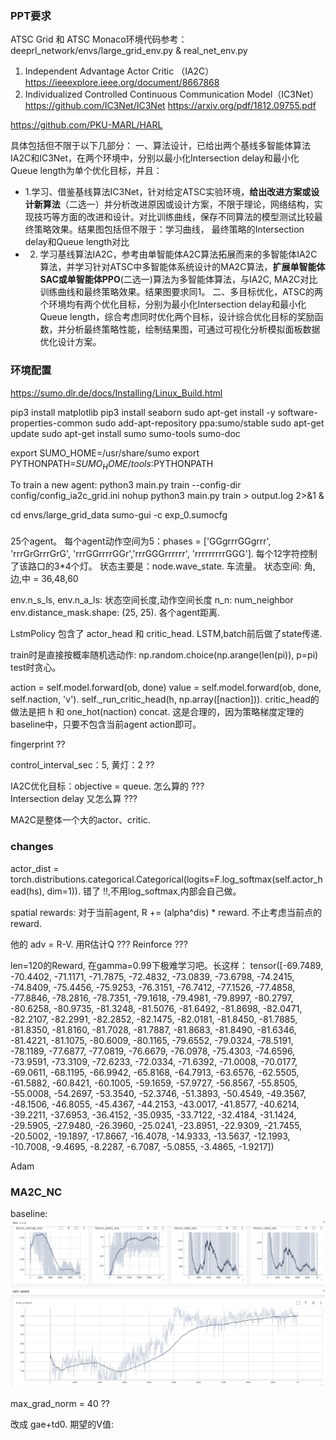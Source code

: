 ### PPT要求
ATSC Grid 和 ATSC Monaco环境代码参考：deeprl_network/envs/large_grid_env.py & real_net_env.py

1. Independent Advantage Actor Critic （IA2C）
https://ieeexplore.ieee.org/document/8667868
2. Individualized Controlled Continuous Communication Model（IC3Net）
https://github.com/IC3Net/IC3Net
https://arxiv.org/pdf/1812.09755.pdf

https://github.com/PKU-MARL/HARL

具体包括但不限于以下几部分：
一、算法设计，已给出两个基线多智能体算法IA2C和IC3Net，在两个环境中，分别以最小化Intersection delay和最小化Queue length为单个优化目标，并且：
- 1.学习、借鉴基线算法IC3Net，针对给定ATSC实验环境，**给出改进方案或设计新算法**（二选一）并分析改进原因或设计方案，不限于理论，网络结构，实现技巧等方面的改进和设计。对比训练曲线，保存不同算法的模型测试比较最终策略效果。结果图包括但不限于：学习曲线， 最终策略的Intersection delay和Queue length对比
- 2. 学习基线算法IA2C，参考由单智能体A2C算法拓展而来的多智能体IA2C算法，并学习针对ATSC中多智能体系统设计的MA2C算法，**扩展单智能体SAC或单智能体PPO**(二选一)算法为多智能体算法，与IA2C, MA2C对比训练曲线和最终策略效果。结果图要求同1。
二、多目标优化，ATSC的两个环境均有两个优化目标，分别为最小化Intersection delay和最小化Queue length，综合考虑同时优化两个目标，设计综合优化目标的奖励函数，并分析最终策略性能，绘制结果图，可通过可视化分析模拟面板数据优化设计方案。


### 环境配置
https://sumo.dlr.de/docs/Installing/Linux_Build.html 

pip3 install matplotlib
pip3 install seaborn
sudo apt-get install -y software-properties-common
sudo add-apt-repository ppa:sumo/stable
sudo apt-get update
sudo apt-get install sumo sumo-tools sumo-doc

export SUMO_HOME=/usr/share/sumo
export PYTHONPATH=$SUMO_HOME/tools:$PYTHONPATH

To train a new agent:
python3 main.py train 
--config-dir config/config_ia2c_grid.ini 
nohup python3 main.py train > output.log 2>&1 &

cd envs/large_grid_data
sumo-gui -c exp_0.sumocfg

### 
25个agent。
每个agent动作空间为5：phases = ['GGgrrrGGgrrr', 'rrrGrGrrrGrG', 'rrrGGrrrrGGr','rrrGGGrrrrrr', 'rrrrrrrrrGGG']. 每个12字符控制了该路口的3*4个灯。
状态主要是：node.wave_state. 车流量。
状态空间: 角,边,中 = 36,48,60

env.n_s_ls, env.n_a_ls: 状态空间长度,动作空间长度 
n_n: num_neighbor
env.distance_mask.shape: (25, 25). 各个agent距离.

LstmPolicy 包含了 actor_head 和 critic_head. 
LSTM,batch前后做了state传递. 

train时是直接按概率随机选动作: np.random.choice(np.arange(len(pi)), p=pi)
test时贪心。

action = self.model.forward(ob, done)
value = self.model.forward(ob, done, self.naction, 'v'). 
self._run_critic_head(h, np.array([naction])). critic_head的做法是把 h 和 one_hot(naction) concat. 这是合理的，因为策略梯度定理的baseline中，只要不包含当前agent action即可。

fingerprint ??

control_interval_sec：5, 黄灯：2 ??

IA2C优化目标：objective = queue. 怎么算的 ???  
Intersection delay 又怎么算 ???


MA2C是整体一个大的actor、critic. 


### changes
actor_dist = torch.distributions.categorical.Categorical(logits=F.log_softmax(self.actor_head(hs), dim=1)). 错了 !!,不用log_softmax,内部会自己做。

spatial rewards: 对于当前agent, R += (alpha^dis) * reward. 不止考虑当前点的reward.

他的 adv = R-V. 用R估计Q ??? Reinforce ???

len=120的Reward, 在gamma=0.99下极难学习吧。长这样：
tensor([-69.7489, -70.4402, -71.1171, -71.7875, -72.4832, -73.0839, -73.6798,
        -74.2415, -74.8409, -75.4456, -75.9253, -76.3151, -76.7412, -77.1526,
        -77.4858, -77.8846, -78.2816, -78.7351, -79.1618, -79.4981, -79.8997,
        -80.2797, -80.6258, -80.9735, -81.3248, -81.5076, -81.6492, -81.8698,
        -82.0471, -82.2107, -82.2991, -82.2852, -82.1475, -82.0181, -81.8450,
        -81.7885, -81.8350, -81.8160, -81.7028, -81.7887, -81.8683, -81.8490,
        -81.6346, -81.4221, -81.1075, -80.6009, -80.1165, -79.6552, -79.0324,
        -78.5191, -78.1189, -77.6877, -77.0819, -76.6679, -76.0978, -75.4303,
        -74.6596, -73.9591, -73.3109, -72.6233, -72.0334, -71.6392, -71.0008,
        -70.0177, -69.0611, -68.1195, -66.9942, -65.8168, -64.7913, -63.6576,
        -62.5505, -61.5882, -60.8421, -60.1005, -59.1659, -57.9727, -56.8567,
        -55.8505, -55.0008, -54.2697, -53.3540, -52.3746, -51.3893, -50.4549,
        -49.3567, -48.1506, -46.8055, -45.4367, -44.2153, -43.0017, -41.8577,
        -40.6214, -39.2211, -37.6953, -36.4152, -35.0935, -33.7122, -32.4184,
        -31.1424, -29.5905, -27.9480, -26.3960, -25.0241, -23.8951, -22.9309,
        -21.7455, -20.5002, -19.1897, -17.8667, -16.4078, -14.9333, -13.5637,
        -12.1993, -10.7008,  -9.4695,  -8.2287,  -6.7087,  -5.0855,  -3.4865,
         -1.9217])

Adam

### MA2C_NC
baseline:
![alt text](image_1.png)

max_grad_norm = 40 ??

改成 gae+td0. 
期望的V值: